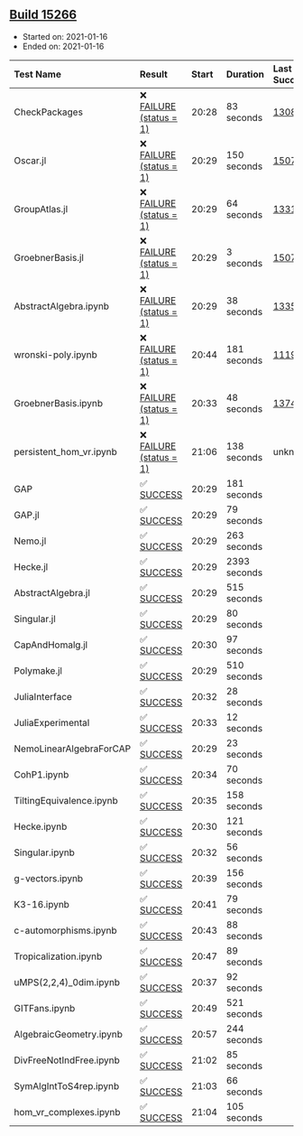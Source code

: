 ## [Build 15266](https://oscarci.mathematik.uni-kl.de/job/oscar/15266/)

* Started on: 2021-01-16
* Ended on: 2021-01-16

| Test Name    | Result | Start | Duration | Last Success | First Failure |
|:-------------|:-------|:------|:---------|:-------------|:--------------|
| CheckPackages | ❌ [FAILURE (status = 1)](https://oscarci.mathematik.uni-kl.de/job/oscar/15266/artifact/logs/build-15266/CheckPackages.log) | 20:28 | 83 seconds | [13085](https://oscarci.mathematik.uni-kl.de/job/oscar/13085/) | [13086](https://oscarci.mathematik.uni-kl.de/job/oscar/13086/) |
| Oscar.jl | ❌ [FAILURE (status = 1)](https://oscarci.mathematik.uni-kl.de/job/oscar/15266/artifact/logs/build-15266/Oscar.jl.log) | 20:29 | 150 seconds | [15079](https://oscarci.mathematik.uni-kl.de/job/oscar/15079/) | [15080](https://oscarci.mathematik.uni-kl.de/job/oscar/15080/) |
| GroupAtlas.jl | ❌ [FAILURE (status = 1)](https://oscarci.mathematik.uni-kl.de/job/oscar/15266/artifact/logs/build-15266/GroupAtlas.jl.log) | 20:29 | 64 seconds | [13311](https://oscarci.mathematik.uni-kl.de/job/oscar/13311/) | [13312](https://oscarci.mathematik.uni-kl.de/job/oscar/13312/) |
| GroebnerBasis.jl | ❌ [FAILURE (status = 1)](https://oscarci.mathematik.uni-kl.de/job/oscar/15266/artifact/logs/build-15266/GroebnerBasis.jl.log) | 20:29 | 3 seconds | [15079](https://oscarci.mathematik.uni-kl.de/job/oscar/15079/) | [15080](https://oscarci.mathematik.uni-kl.de/job/oscar/15080/) |
| AbstractAlgebra.ipynb | ❌ [FAILURE (status = 1)](https://oscarci.mathematik.uni-kl.de/job/oscar/15266/artifact/logs/build-15266/AbstractAlgebra.ipynb.log) | 20:29 | 38 seconds | [13355](https://oscarci.mathematik.uni-kl.de/job/oscar/13355/) | [13356](https://oscarci.mathematik.uni-kl.de/job/oscar/13356/) |
| wronski-poly.ipynb | ❌ [FAILURE (status = 1)](https://oscarci.mathematik.uni-kl.de/job/oscar/15266/artifact/logs/build-15266/wronski-poly.ipynb.log) | 20:44 | 181 seconds | [11192](https://oscarci.mathematik.uni-kl.de/job/oscar/11192/) | [11193](https://oscarci.mathematik.uni-kl.de/job/oscar/11193/) |
| GroebnerBasis.ipynb | ❌ [FAILURE (status = 1)](https://oscarci.mathematik.uni-kl.de/job/oscar/15266/artifact/logs/build-15266/GroebnerBasis.ipynb.log) | 20:33 | 48 seconds | [13748](https://oscarci.mathematik.uni-kl.de/job/oscar/13748/) | [13749](https://oscarci.mathematik.uni-kl.de/job/oscar/13749/) |
| persistent_hom_vr.ipynb | ❌ [FAILURE (status = 1)](https://oscarci.mathematik.uni-kl.de/job/oscar/15266/artifact/logs/build-15266/persistent_hom_vr.ipynb.log) | 21:06 | 138 seconds | unknown | unknown |
| GAP | ✅ [SUCCESS](https://oscarci.mathematik.uni-kl.de/job/oscar/15266/artifact/logs/build-15266/GAP.log) | 20:29 | 181 seconds |  |  |
| GAP.jl | ✅ [SUCCESS](https://oscarci.mathematik.uni-kl.de/job/oscar/15266/artifact/logs/build-15266/GAP.jl.log) | 20:29 | 79 seconds |  |  |
| Nemo.jl | ✅ [SUCCESS](https://oscarci.mathematik.uni-kl.de/job/oscar/15266/artifact/logs/build-15266/Nemo.jl.log) | 20:29 | 263 seconds |  |  |
| Hecke.jl | ✅ [SUCCESS](https://oscarci.mathematik.uni-kl.de/job/oscar/15266/artifact/logs/build-15266/Hecke.jl.log) | 20:29 | 2393 seconds |  |  |
| AbstractAlgebra.jl | ✅ [SUCCESS](https://oscarci.mathematik.uni-kl.de/job/oscar/15266/artifact/logs/build-15266/AbstractAlgebra.jl.log) | 20:29 | 515 seconds |  |  |
| Singular.jl | ✅ [SUCCESS](https://oscarci.mathematik.uni-kl.de/job/oscar/15266/artifact/logs/build-15266/Singular.jl.log) | 20:29 | 80 seconds |  |  |
| CapAndHomalg.jl | ✅ [SUCCESS](https://oscarci.mathematik.uni-kl.de/job/oscar/15266/artifact/logs/build-15266/CapAndHomalg.jl.log) | 20:30 | 97 seconds |  |  |
| Polymake.jl | ✅ [SUCCESS](https://oscarci.mathematik.uni-kl.de/job/oscar/15266/artifact/logs/build-15266/Polymake.jl.log) | 20:29 | 510 seconds |  |  |
| JuliaInterface | ✅ [SUCCESS](https://oscarci.mathematik.uni-kl.de/job/oscar/15266/artifact/logs/build-15266/JuliaInterface.log) | 20:32 | 28 seconds |  |  |
| JuliaExperimental | ✅ [SUCCESS](https://oscarci.mathematik.uni-kl.de/job/oscar/15266/artifact/logs/build-15266/JuliaExperimental.log) | 20:33 | 12 seconds |  |  |
| NemoLinearAlgebraForCAP | ✅ [SUCCESS](https://oscarci.mathematik.uni-kl.de/job/oscar/15266/artifact/logs/build-15266/NemoLinearAlgebraForCAP.log) | 20:29 | 23 seconds |  |  |
| CohP1.ipynb | ✅ [SUCCESS](https://oscarci.mathematik.uni-kl.de/job/oscar/15266/artifact/logs/build-15266/CohP1.ipynb.log) | 20:34 | 70 seconds |  |  |
| TiltingEquivalence.ipynb | ✅ [SUCCESS](https://oscarci.mathematik.uni-kl.de/job/oscar/15266/artifact/logs/build-15266/TiltingEquivalence.ipynb.log) | 20:35 | 158 seconds |  |  |
| Hecke.ipynb | ✅ [SUCCESS](https://oscarci.mathematik.uni-kl.de/job/oscar/15266/artifact/logs/build-15266/Hecke.ipynb.log) | 20:30 | 121 seconds |  |  |
| Singular.ipynb | ✅ [SUCCESS](https://oscarci.mathematik.uni-kl.de/job/oscar/15266/artifact/logs/build-15266/Singular.ipynb.log) | 20:32 | 56 seconds |  |  |
| g-vectors.ipynb | ✅ [SUCCESS](https://oscarci.mathematik.uni-kl.de/job/oscar/15266/artifact/logs/build-15266/g-vectors.ipynb.log) | 20:39 | 156 seconds |  |  |
| K3-16.ipynb | ✅ [SUCCESS](https://oscarci.mathematik.uni-kl.de/job/oscar/15266/artifact/logs/build-15266/K3-16.ipynb.log) | 20:41 | 79 seconds |  |  |
| c-automorphisms.ipynb | ✅ [SUCCESS](https://oscarci.mathematik.uni-kl.de/job/oscar/15266/artifact/logs/build-15266/c-automorphisms.ipynb.log) | 20:43 | 88 seconds |  |  |
| Tropicalization.ipynb | ✅ [SUCCESS](https://oscarci.mathematik.uni-kl.de/job/oscar/15266/artifact/logs/build-15266/Tropicalization.ipynb.log) | 20:47 | 89 seconds |  |  |
| uMPS(2,2,4)_0dim.ipynb | ✅ [SUCCESS](https://oscarci.mathematik.uni-kl.de/job/oscar/15266/artifact/logs/build-15266/uMPS-2-2-4-_0dim.ipynb.log) | 20:37 | 92 seconds |  |  |
| GITFans.ipynb | ✅ [SUCCESS](https://oscarci.mathematik.uni-kl.de/job/oscar/15266/artifact/logs/build-15266/GITFans.ipynb.log) | 20:49 | 521 seconds |  |  |
| AlgebraicGeometry.ipynb | ✅ [SUCCESS](https://oscarci.mathematik.uni-kl.de/job/oscar/15266/artifact/logs/build-15266/AlgebraicGeometry.ipynb.log) | 20:57 | 244 seconds |  |  |
| DivFreeNotIndFree.ipynb | ✅ [SUCCESS](https://oscarci.mathematik.uni-kl.de/job/oscar/15266/artifact/logs/build-15266/DivFreeNotIndFree.ipynb.log) | 21:02 | 85 seconds |  |  |
| SymAlgIntToS4rep.ipynb | ✅ [SUCCESS](https://oscarci.mathematik.uni-kl.de/job/oscar/15266/artifact/logs/build-15266/SymAlgIntToS4rep.ipynb.log) | 21:03 | 66 seconds |  |  |
| hom_vr_complexes.ipynb | ✅ [SUCCESS](https://oscarci.mathematik.uni-kl.de/job/oscar/15266/artifact/logs/build-15266/hom_vr_complexes.ipynb.log) | 21:04 | 105 seconds |  |  |
